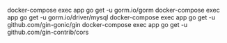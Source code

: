 docker-compose exec app go get -u gorm.io/gorm
docker-compose exec app go get -u gorm.io/driver/mysql
docker-compose exec app go get -u github.com/gin-gonic/gin
docker-compose exec app go get -u github.com/gin-contrib/cors